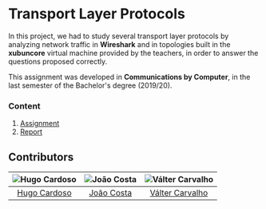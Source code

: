 # Transport Layer Protocols

In this project, we had to study several transport layer protocols by analyzing network traffic in **Wireshark** and in topologies built in the **xubuncore** virtual machine
provided by the teachers, in order to answer the questions proposed correctly.

This assignment was developed in **Communications by Computer**, in the last semester of the Bachelor's degree (2019/20).

### Content

1. [Assignment](assignment)
2. [Report](report.pdf)

## Contributors

![Hugo Cardoso][hugo-pic] | ![João Costa][cunha-pic] | ![Válter Carvalho][valter-pic]
:---: | :---: | :---:
[Hugo Cardoso][hugo] | [João Costa][cunha] | [Válter Carvalho][valter]

[hugo]: https://github.com/Abjiri
[hugo-pic]: https://github.com/Abjiri.png?size=120
[cunha]: https://github.com/Jcc20
[cunha-pic]: https://github.com/Jcc20.png?size=120
[valter]: https://github.com/wurzy
[valter-pic]: https://github.com/wurzy.png?size=120
